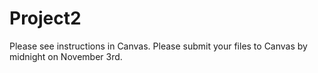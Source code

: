 # Project2

Please see instructions in Canvas.
Please submit your files to Canvas by midnight on November 3rd.
